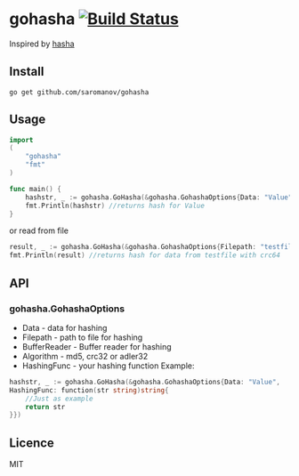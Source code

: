 # gohasha [![Build Status](https://travis-ci.org/saromanov/gohasha.svg?branch=master)](https://travis-ci.org/saromanov/gohasha)

Inspired by [hasha](https://github.com/sindresorhus/hasha)

## Install
``` go get github.com/saromanov/gohasha ```
## Usage
```go
import
(
	"gohasha"
	"fmt"
)

func main() {
	hashstr, _ := gohasha.GoHasha(&gohasha.GohashaOptions{Data: "Value"})
	fmt.Println(hashstr) //returns hash for Value
}
```
or read from file
```go
result, _ := gohasha.GoHasha(&gohasha.GohashaOptions{Filepath: "testfile", Algorithm: "crc64"})
fmt.Println(result) //returns hash for data from testfile with crc64
```

## API
### gohasha.GohashaOptions
* Data - data for hashing
* Filepath -  path to file for hashing
* BufferReader - Buffer reader for hashing
* Algorithm - md5, crc32 or adler32
* HashingFunc - your hashing function
Example:
```go
hashstr, _ := gohasha.GoHasha(&gohasha.GohashaOptions{Data: "Value",
HashingFunc: function(str string)string{
    //Just as example
	return str
}})
```


## Licence
MIT